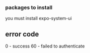 ### packages to install
you must install expo-system-ui


## error code
0 - success
60 - failed to authenticate